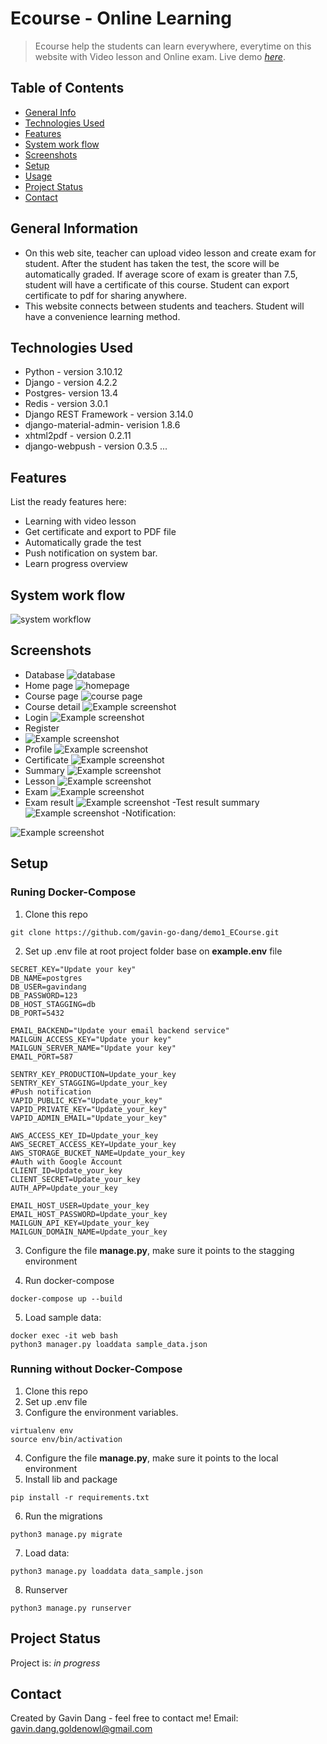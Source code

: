 # Ecourse - Online Learning
> Ecourse help the students can learn everywhere, everytime on this website with Video lesson and Online exam.
> Live demo [_here_](https://www.ecourse.id.vn/). 

## Table of Contents
* [General Info](#general-information)
* [Technologies Used](#technologies-used)
* [Features](#features)
* [System work flow](#system-work-flow)
* [Screenshots](#screenshots)
* [Setup](#setup)
* [Usage](#usage)
* [Project Status](#project-status)
* [Contact](#contact)


## General Information
- On this web site, teacher can upload video lesson and create exam for student. After the student has taken the test, the score will be automatically graded. If average score of exam is greater than 7.5, student will have a certificate of this course. Student can export certificate to pdf for sharing anywhere.
- This website connects between students and teachers. Student will have a convenience learning method.


## Technologies Used
- Python - version 3.10.12
- Django - version 4.2.2
- Postgres- version 13.4 
- Redis - version 3.0.1
- Django REST Framework - version 3.14.0
- django-material-admin- verision 1.8.6
- xhtml2pdf - version 0.2.11
- django-webpush - version 0.3.5
...

## Features
List the ready features here:
- Learning with video lesson
- Get certificate and export to PDF file
- Automatically grade the test 
- Push notification on system bar.
- Learn progress overview

## System work flow
![system workflow](./img/systemsystem.png)

## Screenshots
- Database
![database](./img/db.png)
- Home page
![homepage](./img/homepage.png)
- Course page
![course page](./img/course_page.png)
- Course detail
![Example screenshot](./img/course_detail.png)
- Login
![Example screenshot](./img/login.png)
- Register
- ![Example screenshot](./img/register.png)
- Profile
![Example screenshot](./img/profile.png)
- Certificate
![Example screenshot](./img/certificate.png)
- Summary
![Example screenshot](./img/summary.png)
- Lesson
![Example screenshot](./img/summary.png)
- Exam
![Example screenshot](./img/exam.png)
- Exam result
![Example screenshot](./img/exam_result.png)
-Test result summary
![Example screenshot](./img/test_result.png)
-Notification:

![Example screenshot](./img/notification.png)

## Setup
### Runing Docker-Compose
1. Clone this repo
```
git clone https://github.com/gavin-go-dang/demo1_ECourse.git
```
2. Set up .env file at root project folder base on **example.env** file
```
SECRET_KEY="Update your key"
DB_NAME=postgres
DB_USER=gavindang
DB_PASSWORD=123
DB_HOST_STAGGING=db
DB_PORT=5432 

EMAIL_BACKEND="Update your email backend service"
MAILGUN_ACCESS_KEY="Update your key"
MAILGUN_SERVER_NAME="Update your key"
EMAIL_PORT=587

SENTRY_KEY_PRODUCTION=Update_your_key
SENTRY_KEY_STAGGING=Update_your_key
#Push notification
VAPID_PUBLIC_KEY="Update_your_key"
VAPID_PRIVATE_KEY="Update_your_key"
VAPID_ADMIN_EMAIL="Update_your_key"
 
AWS_ACCESS_KEY_ID=Update_your_key
AWS_SECRET_ACCESS_KEY=Update_your_key
AWS_STORAGE_BUCKET_NAME=Update_your_key
#Auth with Google Account
CLIENT_ID=Update_your_key
CLIENT_SECRET=Update_your_key
AUTH_APP=Update_your_key

EMAIL_HOST_USER=Update_your_key
EMAIL_HOST_PASSWORD=Update_your_key
MAILGUN_API_KEY=Update_your_key
MAILGUN_DOMAIN_NAME=Update_your_key
```

3. Configure the file  **manage.py**, make sure it points to the stagging environment

4. Run docker-compose
```
docker-compose up --build
```

5. Load sample data:
```
docker exec -it web bash
python3 manager.py loaddata sample_data.json
```

### Running without Docker-Compose
1. Clone this repo
1. Set up .env file
1. Configure the environment variables.
```
virtualenv env
source env/bin/activation
```

4. Configure the file  **manage.py**, make sure it points to the local environment
5. Install lib and package
```
pip install -r requirements.txt
```

6. Run the migrations
```
python3 manage.py migrate
```
7. Load data:
```
python3 manage.py loaddata data_sample.json
```
8. Runserver
```
python3 manage.py runserver
```

## Project Status
Project is: _in progress_ 






## Contact
Created by Gavin Dang - feel free to contact me!
Email: gavin.dang.goldenowl@gmail.com

